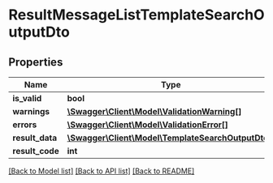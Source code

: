 # ResultMessageListTemplateSearchOutputDto

## Properties
Name | Type | Description | Notes
------------ | ------------- | ------------- | -------------
**is_valid** | **bool** |  | [optional] 
**warnings** | [**\Swagger\Client\Model\ValidationWarning[]**](ValidationWarning.md) |  | [optional] 
**errors** | [**\Swagger\Client\Model\ValidationError[]**](ValidationError.md) |  | [optional] 
**result_data** | [**\Swagger\Client\Model\TemplateSearchOutputDto[]**](TemplateSearchOutputDto.md) |  | [optional] 
**result_code** | **int** |  | [optional] 

[[Back to Model list]](../README.md#documentation-for-models) [[Back to API list]](../README.md#documentation-for-api-endpoints) [[Back to README]](../README.md)


